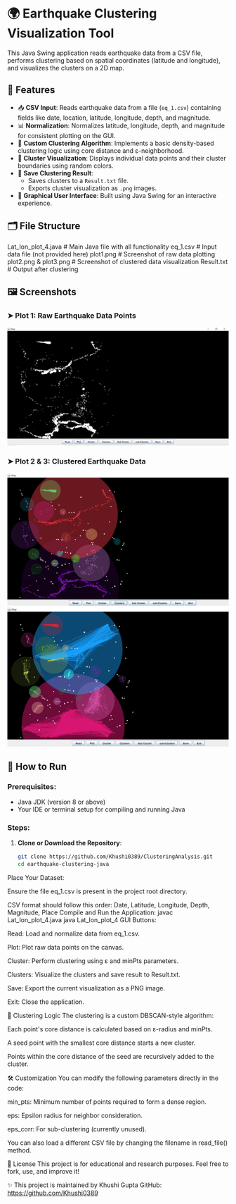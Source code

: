 # 🌍 Earthquake Clustering Visualization Tool

This Java Swing application reads earthquake data from a CSV file, performs clustering based on spatial coordinates (latitude and longitude), and visualizes the clusters on a 2D map.

## 📌 Features

- 📥 **CSV Input**: Reads earthquake data from a file (`eq_1.csv`) containing fields like date, location, latitude, longitude, depth, and magnitude.
- 📊 **Normalization**: Normalizes latitude, longitude, depth, and magnitude for consistent plotting on the GUI.
- 🧠 **Custom Clustering Algorithm**: Implements a basic density-based clustering logic using core distance and ε-neighborhood.
- 📍 **Cluster Visualization**: Displays individual data points and their cluster boundaries using random colors.
- 💾 **Save Clustering Result**:
  - Saves clusters to a `Result.txt` file.
  - Exports cluster visualization as `.png` images.
- 🎨 **Graphical User Interface**: Built using Java Swing for an interactive experience.

## 🗂️ File Structure

Lat_lon_plot_4.java # Main Java file with all functionality
eq_1.csv # Input data file (not provided here)
plot1.png # Screenshot of raw data plotting
plot2.png & plot3.png # Screenshot of clustered data visualization
Result.txt # Output after clustering

## 🖼️ Screenshots

### ➤ Plot 1: Raw Earthquake Data Points
![Plot 1](plot1.png)

### ➤ Plot 2 & 3: Clustered Earthquake Data
![Plot 2](plot2.png)
![Plot 3](plot3.png)

## 🚀 How to Run

### Prerequisites:
- Java JDK (version 8 or above)
- Your IDE or terminal setup for compiling and running Java

### Steps:

1. **Clone or Download the Repository**:
   ```bash
   git clone https://github.com/Khushi0389/ClusteringAnalysis.git
   cd earthquake-clustering-java
Place Your Dataset:

Ensure the file eq_1.csv is present in the project root directory.

CSV format should follow this order:
Date, Latitude, Longitude, Depth, Magnitude, Place
Compile and Run the Application:
javac Lat_lon_plot_4.java
java Lat_lon_plot_4
GUI Buttons:

Read: Load and normalize data from eq_1.csv.

Plot: Plot raw data points on the canvas.

Cluster: Perform clustering using ε and minPts parameters.

Clusters: Visualize the clusters and save result to Result.txt.

Save: Export the current visualization as a PNG image.

Exit: Close the application.

🧠 Clustering Logic
The clustering is a custom DBSCAN-style algorithm:

Each point's core distance is calculated based on ε-radius and minPts.

A seed point with the smallest core distance starts a new cluster.

Points within the core distance of the seed are recursively added to the cluster.

🛠️ Customization
You can modify the following parameters directly in the code:

min_pts: Minimum number of points required to form a dense region.

eps: Epsilon radius for neighbor consideration.

eps_corr: For sub-clustering (currently unused).

You can also load a different CSV file by changing the filename in read_file() method.

📃 License
This project is for educational and research purposes. Feel free to fork, use, and improve it!

✨ This project is maintained by Khushi Gupta
GitHub:  https://github.com/Khushi0389


